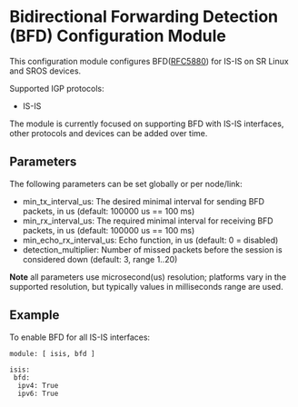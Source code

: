 # Bidirectional Forwarding Detection (BFD) Configuration Module

This configuration module configures BFD([RFC5880](https://datatracker.ietf.org/doc/html/rfc5880)) for IS-IS on SR Linux and SROS devices.

Supported IGP protocols:
* IS-IS

The module is currently focused on supporting BFD with IS-IS interfaces, other protocols and devices can be added over time.

## Parameters
The following parameters can be set globally or per node/link:
* min_tx_interval_us: The desired minimal interval for sending BFD packets, in us (default: 100000 us == 100 ms)
* min_rx_interval_us: The required minimal interval for receiving BFD packets, in us (default: 100000 us == 100 ms)
* min_echo_rx_interval_us: Echo function, in us (default: 0 = disabled)
* detection_multiplier: Number of missed packets before the session is considered down (default: 3, range 1..20)

**Note** all parameters use microsecond(us) resolution; platforms vary in the
supported resolution, but typically values in milliseconds range are used.


## Example
To enable BFD for all IS-IS interfaces:
```
module: [ isis, bfd ]

isis:
 bfd:
  ipv4: True
  ipv6: True
```
